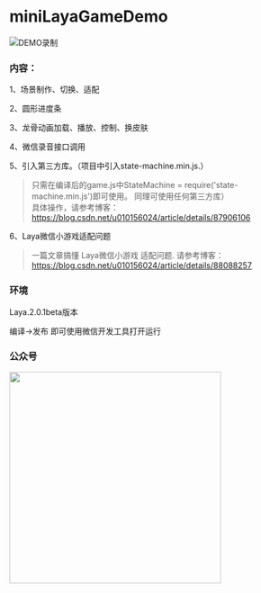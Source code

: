 # miniLayaGameDemo
  
![DEMO录制](https://github.com/longyinzaitian/miniLayaGameDemo/blob/master/demo.gif)
   
   
   
### 内容：

1、场景制作、切换、适配  
  
2、圆形进度条  
  
3、龙骨动画加载、播放、控制、换皮肤  
  
4、微信录音接口调用  
  
5、引入第三方库。（项目中引入state-machine.min.js.）  
>   只需在编译后的game.js中StateMachine = require('state-machine.min.js')即可使用。 同理可使用任何第三方库）   
>   具体操作，请参考博客：https://blog.csdn.net/u010156024/article/details/87906106

6、Laya微信小游戏适配问题  
> 一篇文章搞懂 Laya微信小游戏 适配问题.
> 请参考博客： https://blog.csdn.net/u010156024/article/details/88088257

### 环境  
  
Laya.2.0.1beta版本  
  
编译->发布  即可使用微信开发工具打开运行  


### 公众号    

<img with="540" height="376" src="https://img-blog.csdnimg.cn/20190225010002934.png?x-oss-process=image/watermark,type_ZmFuZ3poZW5naGVpdGk,shadow_10,text_aHR0cHM6Ly9ibG9nLmNzZG4ubmV0L3UwMTAxNTYwMjQ=,size_16,color_FFFFFF,t_70"></img>